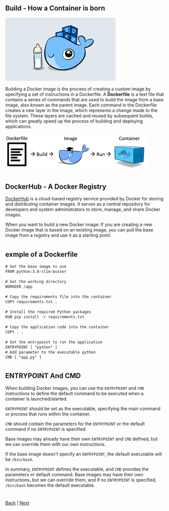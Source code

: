 ## Build - How a Container is born
<img src="./images/build_background.png" width="350px" height="200px"  style="border-radius:5px;"></img>

Building a Docker image is the process of creating a custom image by specifying a set of instructions in a Dockerfile. A **Dockerfile** is a text file that contains a series of commands that are used to build the image from a base image, also known as the parent image. Each command in the Dockerfile creates a new layer in the image, which represents a change made to the file system. These layers are cached and reused by subsequent builds, which can greatly speed up the process of building and deploying applications.
<br>
</br>
<img src="./images/build.png" style="background-color:#edefed;width 100%;">
#
## DockerHub - A Docker Registry
[DockerHub](https://hub.docker.com/search) is a cloud-based registry service provided by Docker for storing and distributing container images. It serves as a central repository for developers and system administrators to store, manage, and share Docker images.

When you want to build a new Docker image: If you are creating a new Docker image that is based on an existing image, you can pull the base image from a registry and use it as a starting point.

#
## exmple of a Dockerfile
```docker
# Set the base image to use
FROM python:3.8-slim-buster

# Set the working directory
WORKDIR /app

# Copy the requirements file into the container
COPY requirements.txt .

# Install the required Python packages
RUN pip install -r requirements.txt

# Copy the application code into the container
COPY . .

# Set the entrypoint to run the application
ENTRYPOINT [ "python" ]
# Add parameter to the executable python
CMD [ "app.py" ]
```
#
## ENTRYPOINT And CMD
When building Docker images, you can use the `ENTRYPOINT` and `CMD` instructions to define the default command to be executed when a container is launched/started.

`ENTRYPOINT` should be set as the executable, specifying the main command or process that runs within the container.

`CMD` should contain the parameters for the `ENTRYPOINT` or the default command if no `ENTRYPOINT` is specified.

Base images may already have their own `ENTRYPOINT` and `CMD` defined, but we can override them with our own instructions.

If the base image doesn't specify an `ENTRYPOINT`, the default executable will be `/bin/bash`.

In summary, `ENTRYPOINT` defines the executable, and `CMD` provides the parameters or default command. Base images may have their own instructions, but we can override them, and if no `ENTRYPOINT` is specified, `/bin/bash` becomes the default executable.

#
[Back](./2.%20lifecycle.md) | [Next](./4.%20networks.md)